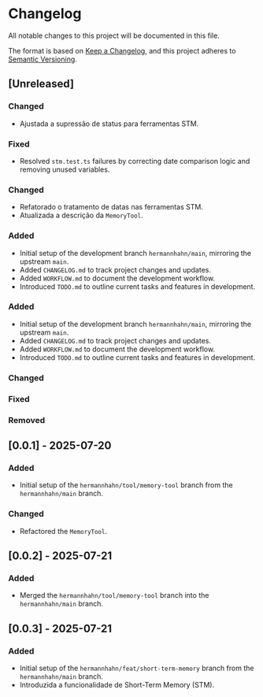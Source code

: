 # Changelog

All notable changes to this project will be documented in this file.

The format is based on [Keep a Changelog](https://keepachangelog.com/en/1.0.0/),
and this project adheres to [Semantic Versioning](https://semver.org/spec/v2.0.0.html).

## [Unreleased]

### Changed

- Ajustada a supressão de status para ferramentas STM.

### Fixed

- Resolved `stm.test.ts` failures by correcting date comparison logic and removing unused variables.

### Changed

- Refatorado o tratamento de datas nas ferramentas STM.
- Atualizada a descrição da `MemoryTool`.

### Added

- Initial setup of the development branch `hermannhahn/main`, mirroring the upstream `main`.
- Added `CHANGELOG.md` to track project changes and updates.
- Added `WORKFLOW.md` to document the development workflow.
- Introduced `TODO.md` to outline current tasks and features in development.

### Added

- Initial setup of the development branch `hermannhahn/main`, mirroring the upstream `main`.
- Added `CHANGELOG.md` to track project changes and updates.
- Added `WORKFLOW.md` to document the development workflow.
- Introduced `TODO.md` to outline current tasks and features in development.

### Changed

### Fixed

### Removed

## [0.0.1] - 2025-07-20

### Added

- Initial setup of the `hermannhahn/tool/memory-tool` branch from the `hermannhahn/main` branch.

### Changed

- Refactored the `MemoryTool`.

## [0.0.2] - 2025-07-21

### Added

- Merged the `hermannhahn/tool/memory-tool` branch into the `hermannhahn/main` branch.

## [0.0.3] - 2025-07-21

### Added

- Initial setup of the `hermannhahn/feat/short-term-memory` branch from the `hermannhahn/main` branch.
- Introduzida a funcionalidade de Short-Term Memory (STM).
